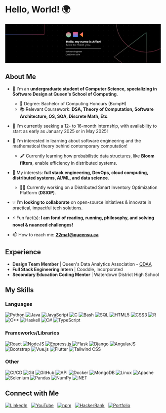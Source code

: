 # Hello, World! 🌍

![GitHub Profile README.md Banner](GitHubBanner.svg)

## About Me
- 🌱 I'm an **undergraduate student of Computer Science, specializing in Software Design at Queen's School of Computing**.
    - 🏫 Degree: Bachelor of Computing Honours (BcmpH)
    - 📚 Relevant Coursework: **DSA, Theory of Computation, Software Architecture, OS, SQA, Discrete Math, Etc**. 
 
- 🤔 I'm currently seeking a 12- to 16-month internship, with availability to start as early as January 2025 or in May 2025!
- 🧠 I'm interested in learning about software engineering and the mathematical theory behind contemporary computation!
    - 🖋️ Currently learning how probabilistic data structures, like **Bloom filters**, enable efficiency in distributed systems. 

- 📱 My interests: **full stack engineering, DevOps, cloud computing, distributed systems, AI/ML, and data science**.
    - 👨‍💻 Currently working on a Distributed Smart Inventory Optimization Platform (**DSIOP**). 

- 💡 I’m **looking to collaborate** on open-source initiatives & innovate in practical, impactful tech solutions.  
- ⚡ Fun fact(s): **I am fond of reading, running, philosophy, and solving novel & nuanced challenges!**
- 📫 How to reach me: **[22maf@queensu.ca](mailto:22maf@queensu.ca)**

## Experience
- **Design Team Member**  |  Queen's Data Analytics Association - [QDAA](https://qdaa.github.io)
- **Full Stack Engineering Intern**  |  Cooddle, Incorporated
- **Secondary Education Coding Mentor**  |  Waterdown District High School

## My Skills
### Languages
![Python](https://img.shields.io/badge/-Python-black?style=flat-square&logo=python)
![Java](https://img.shields.io/badge/Java-000000.svg?style=flat-square&logo=openjdk&logoColor=ED8B00)
![JavaScript](https://img.shields.io/badge/-JavaScript-black?style=flat-square&logo=javascript)
![C](https://img.shields.io/badge/-C-000000?style=flat-square&logo=c&logoColor=00599C)
![Bash](https://img.shields.io/badge/-Bash-black?style=flat-square&logo=gnu-bash)
![SQL](https://img.shields.io/badge/-SQL-black?style=flat-square&logo=postgresql)
![HTML5](https://img.shields.io/badge/-HTML5-black?style=flat-square&logo=html5)
![CSS3](https://img.shields.io/badge/-CSS3-black?style=flat-square&logo=css3&logoColor=1572B6)
![R](https://img.shields.io/badge/-R-black?style=flat-square&logo=r&logoColor=276DC3)
![C++](https://img.shields.io/badge/C++-000000.svg?style=flat-square&logo=c%2B%2B&logoColor=00599C)
![Haskell](https://img.shields.io/badge/-Haskell-black?style=flat-square&logo=haskell&logoColor=5D4F85)
![C#](https://img.shields.io/badge/C%23-000000.svg?style=flat-square&logo=c%2B%2B&logoColor=800080)
![TypeScript](https://img.shields.io/badge/-TypeScript-black?style=flat-square&logo=typescript)

### Frameworks/Libraries
![React](https://img.shields.io/badge/-React-black?style=flat-square&logo=react)
![NodeJS](https://img.shields.io/badge/-NodeJS-black?style=flat-square&logo=node.js)
![Express.js](https://img.shields.io/badge/-Express.js-black?style=flat-square&logo=express)
![Flask](https://img.shields.io/badge/-Flask-black?style=flat-square&logo=flask&logoColor=4B8BBE)
![Django](https://img.shields.io/badge/-Django-black?style=flat-square&logo=django&logoColor=092E20)
![AngularJS](https://img.shields.io/badge/AngularJS-000000.svg?style=flat-square&logo=angular&logoColor=DD0031)
![Bootstrap](https://img.shields.io/badge/-Bootstrap-black?style=flat-square&logo=bootstrap)
![Vue.js](https://img.shields.io/badge/-Vue.js-black?style=flat-square&logo=vue.js)
![Flutter](https://img.shields.io/badge/-Flutter-black?style=flat-square&logo=flutter&logoColor=25B7E6)
![Tailwind CSS](https://img.shields.io/badge/-Tailwind%20CSS-black?style=flat-square&logo=tailwind-css)

### Other
![CI/CD](https://img.shields.io/badge/-CI%2FCD-black?style=flat-square&logo=github-actions)
![Git](https://img.shields.io/badge/-Git-black?style=flat-square&logo=git)
![GitHub](https://img.shields.io/badge/-GitHub-black?style=flat-square&logo=github)
![API](https://img.shields.io/badge/-API-black?style=flat-square&logo=swagger)
![Docker](https://img.shields.io/badge/-Docker-black?style=flat-square&logo=docker)
![MongoDB](https://img.shields.io/badge/-MongoDB-black?style=flat-square&logo=mongodb)
![Linux](https://img.shields.io/badge/-Linux-black?style=flat-square&logo=linux)
![Apache](https://img.shields.io/badge/-Apache-black?style=flat-square&logo=apache&logoColor=E53E3E)
![Selenium](https://img.shields.io/badge/-Selenium-black?style=flat-square&logo=selenium)
![Pandas](https://img.shields.io/badge/-Pandas-black?style=flat-square&logo=pandas&logoColor=0072B8)
![NumPy](https://img.shields.io/badge/-NumPy-black?style=flat-square&logo=numpy&logoColor=013243)
![.NET](https://img.shields.io/badge/-.NET-black?style=flat-square&logo=dotnet&logoColor=512BD4)

## Connect with Me
[![LinkedIn](https://img.shields.io/badge/-LinkedIn-0A66C2?style=flat-square&logo=linkedin)](https://www.linkedin.com/in/affanfarooq/) &nbsp;
[![YouTube](https://img.shields.io/badge/-YouTube-FF0000?style=flat-square&logo=youtube)](https://www.youtube.com/) &nbsp;
[![npm](https://img.shields.io/badge/-npm-CB3837?style=flat-square&logo=npm)](https://www.npmjs.com/) &nbsp;
[![HackerRank](https://img.shields.io/badge/-HackerRank-1C5F39?style=flat-square&logo=hackerrank)](https://www.hackerrank.com/) &nbsp;
[![Portfolio](https://img.shields.io/badge/-Portfolio%20Website-2B2E3A?logo=electron&logoColor=fff)](https://www.youtube.com/)
